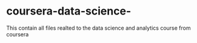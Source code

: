 # coursera-data-science-
This contain all files realted to the data science and analytics course from coursera
